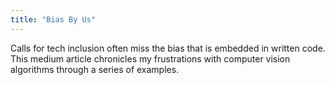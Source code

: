 ```yaml
---
title: "Bias By Us"
---
```


Calls for tech inclusion often miss the bias that is embedded in written code. This medium article chronicles my frustrations with computer vision algorithms through a series of examples.

